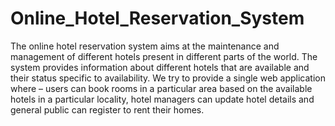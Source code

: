 # Online_Hotel_Reservation_System
The online hotel reservation system aims at the maintenance and management of different hotels present in different parts of the world. The system provides  information about different hotels that are available and their status specific to availability. We  try to provide a single web application where – users can book rooms in a particular area based on the  available hotels in a particular locality, hotel managers can update hotel details and general public can register to rent their homes.
